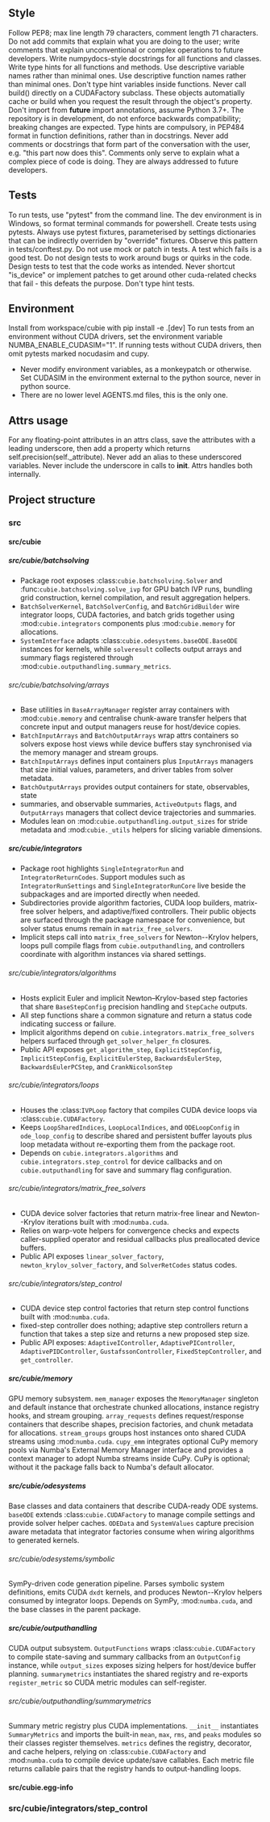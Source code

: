 ## Style
Follow PEP8; max line length 79 characters, comment length 71 characters. Do not add commits that explain what you are doing 
to the user; write comments that explain unconventional or complex operations to future developers. Write numpydocs-style
docstrings for all functions and classes. Write type hints for all functions and methods.
Use descriptive variable names rather than minimal ones.
Use descriptive function names rather than minimal ones.
Don't type hint variables inside functions.
Never call build() directly on a CUDAFactory subclass. These objects automatially cache or build when you request the result through the object's property.
Don't import from __future__ import annotations, assume Python 3.7+.
The repository is in development, do not enforce backwards compatibility; breaking changes are expected.
Type hints are compulsory, in PEP484 format in function definitions, rather than in docstrings.
Never add comments or docstrings that form part of the conversation with the user, e.g. "this part now does this". Comments only serve
to explain what a complex piece of code is doing. They are always addressed to future developers.

## Tests
To run tests, use "pytest" from the command line. The dev environment is in Windows, so format terminal commands for powershell.
Create tests using pytests. Always use pytest fixtures, parameterised by settings dictionaries that can be indirectly overriden by "override" fixtures. Observe this pattern in tests/conftest.py.
Do not use mock or patch in tests.
A test which fails is a good test. Do not design tests to work around bugs or quirks in the code. Design tests to test 
that the code works as intended.
Never shortcut "is_device" or implement patches to get around other cuda-related checks that fail - this defeats the purpose.
Don't type hint tests.
## Environment
Install from workspace/cubie with pip install -e .[dev]
To run tests from an environment without CUDA drivers, set the environment variable NUMBA_ENABLE_CUDASIM="1".
If running tests without CUDA drivers, then omit pytests marked nocudasim and cupy.
- Never modify environment variables, as a monkeypatch or otherwise. Set CUDASIM in the environment external to the python source, never in python source.
- There are no lower level AGENTS.md files, this is the only one.
## Attrs usage
For any floating-point attributes in an attrs class, save the attributes with a leading underscore, then add a property
which returns self.precision(self._attribute). Never add an alias to these underscored variables. Never include the underscore
in calls to __init__. Attrs handles both internally.

## Project structure

### src
#### src/cubie
##### src/cubie/batchsolving
 - Package root exposes :class:`cubie.batchsolving.Solver` and
   :func:`cubie.batchsolving.solve_ivp` for GPU batch IVP runs, bundling grid
   construction, kernel compilation, and result aggregation helpers.
 - ``BatchSolverKernel``, ``BatchSolverConfig``, and ``BatchGridBuilder`` wire
   integrator loops, CUDA factories, and batch grids together using
   :mod:`cubie.integrators` components plus :mod:`cubie.memory` for allocations.
 - ``SystemInterface`` adapts :class:`cubie.odesystems.baseODE.BaseODE`
   instances for kernels, while ``solveresult`` collects output arrays and
   summary flags registered through :mod:`cubie.outputhandling.summary_metrics`.
###### src/cubie/batchsolving/arrays
- Base utilities in ``BaseArrayManager`` register array containers with
  :mod:`cubie.memory` and centralise chunk-aware transfer helpers that concrete
  input and output managers reuse for host/device copies.
- ``BatchInputArrays`` and ``BatchOutputArrays`` wrap attrs containers so
  solvers expose host views while device buffers stay synchronised via the
  memory manager and stream groups.
- ``BatchInputArrays`` defines input containers plus ``InputArrays`` managers
  that size initial values, parameters, and driver tables from solver metadata.
- ``BatchOutputArrays`` provides output containers for state, observables, state 
- summaries, and observable summaries, ``ActiveOutputs`` flags,
  and ``OutputArrays`` managers that collect device trajectories and summaries.
- Modules lean on :mod:`cubie.outputhandling.output_sizes` for stride metadata
  and :mod:`cubie._utils` helpers for slicing variable dimensions.

##### src/cubie/integrators
- Package root highlights ``SingleIntegratorRun`` and
  ``IntegratorReturnCodes``. Support modules such as
  ``IntegratorRunSettings`` and ``SingleIntegratorRunCore`` live beside
  the subpackages and are imported directly when needed.
- Subdirectories provide algorithm factories, CUDA loop builders,
  matrix-free solver helpers, and adaptive/fixed controllers. Their public
  objects are surfaced through the package namespace for convenience, but
  solver status enums remain in ``matrix_free_solvers``.
- Implicit steps call into ``matrix_free_solvers`` for Newton--Krylov
  helpers, loops pull compile flags from ``cubie.outputhandling``, and
  controllers coordinate with algorithm instances via shared settings.
###### src/cubie/integrators/algorithms
- Hosts explicit Euler and implicit Newton–Krylov-based step factories that
  share ``BaseStepConfig`` precision handling and ``StepCache`` outputs.
- All step functions share a common signature and return a status code
  indicating success or failure.
- Implicit algorithms depend on ``cubie.integrators.matrix_free_solvers``
  helpers surfaced through ``get_solver_helper_fn`` closures.
- Public API exposes ``get_algorithm_step``, ``ExplicitStepConfig``,
  ``ImplicitStepConfig``, ``ExplicitEulerStep``, ``BackwardsEulerStep``,
  ``BackwardsEulerPCStep``, and ``CrankNicolsonStep``
###### src/cubie/integrators/loops
- Houses the :class:`IVPLoop` factory that compiles CUDA device loops via
  :class:`cubie.CUDAFactory`.
- Keeps ``LoopSharedIndices``, ``LoopLocalIndices``, and ``ODELoopConfig`` in
  ``ode_loop_config`` to describe shared and persistent buffer layouts plus
  loop metadata without re-exporting them from the package root.
- Depends on ``cubie.integrators.algorithms`` and
  ``cubie.integrators.step_control`` for device callbacks and on
  ``cubie.outputhandling`` for save and summary flag configuration.
###### src/cubie/integrators/matrix_free_solvers
- CUDA device solver factories that return matrix-free linear and
  Newton--Krylov iterations built with :mod:`numba.cuda`.
- Relies on warp-vote helpers for convergence checks and expects
  caller-supplied operator and residual callbacks plus preallocated
  device buffers.
- Public API exposes ``linear_solver_factory``,
  ``newton_krylov_solver_factory``, and ``SolverRetCodes`` status codes.

###### src/cubie/integrators/step_control
- CUDA device step control factories that return step control
  functions built with :mod:`numba.cuda`.
- fixed-step controller does nothing; adaptive step controllers return a 
  function that takes a step size and returns a new proposed step size.
- Public API exposes: ``AdaptiveIController``, ``AdaptivePIController``, ``AdaptivePIDController``,
  ``GustafssonController``, ``FixedStepController``, and ``get_controller``.
##### src/cubie/memory
GPU memory subsystem. ``mem_manager`` exposes the ``MemoryManager`` singleton
and default instance that orchestrate chunked allocations, instance registry
hooks, and stream grouping. ``array_requests`` defines request/response
containers that describe shapes, precision factories, and chunk metadata for
allocations. ``stream_groups`` groups host instances onto shared CUDA streams
using :mod:`numba.cuda`. ``cupy_emm`` integrates optional CuPy memory pools via
Numba's External Memory Manager interface and provides a context manager to
adopt Numba streams inside CuPy. CuPy is optional; without it the package falls
back to Numba's default allocator.
##### src/cubie/odesystems
Base classes and data containers that describe CUDA-ready ODE systems.
``baseODE`` extends :class:`cubie.CUDAFactory` to manage compile settings and
provide solver helper caches. ``ODEData`` and ``SystemValues`` capture precision
aware metadata that integrator factories consume when wiring algorithms to
generated kernels.
###### src/cubie/odesystems/symbolic
SymPy-driven code generation pipeline. Parses symbolic system definitions,
emits CUDA ``dxdt`` kernels, and produces Newton--Krylov helpers consumed by
integrator loops. Depends on SymPy, :mod:`numba.cuda`, and the base classes in
the parent package.
##### src/cubie/outputhandling
CUDA output subsystem. ``OutputFunctions`` wraps :class:`cubie.CUDAFactory` to
compile state-saving and summary callbacks from an ``OutputConfig`` instance,
while ``output_sizes`` exposes sizing helpers for host/device buffer planning.
``summarymetrics`` instantiates the shared registry and re-exports
``register_metric`` so CUDA metric modules can self-register.
###### src/cubie/outputhandling/summarymetrics
Summary metric registry plus CUDA implementations. ``__init__`` instantiates
``SummaryMetrics`` and imports the built-in ``mean``, ``max``, ``rms``, and
``peaks`` modules so their classes register themselves. ``metrics`` defines the
registry, decorator, and cache helpers, relying on :class:`cubie.CUDAFactory`
and :mod:`numba.cuda` to compile device update/save callables. Each metric file
returns callable pairs that the registry hands to output-handling loops.
#### src/cubie.egg-info


### src/cubie/integrators/step_control

